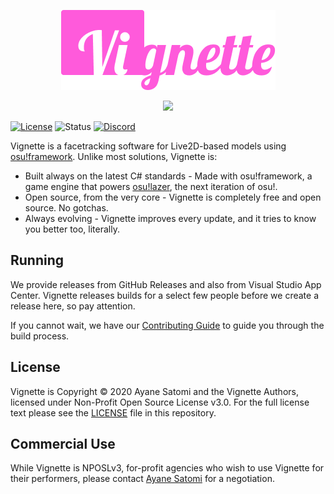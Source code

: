 <p align="center">
   <img src="Logo.png" >
</p>
<p align="center">
   <a href="https://gitpod.io/#https://github.com/vignette-project/vignette"><img src="https://gitpod.io/button/open-in-gitpod.svg"></a>
</p> 

[![License](https://img.shields.io/github/license/vignette-project/vignette)](https://github.com/vignette-project/vignette/blob/master/LICENSE) ![Status](https://img.shields.io/github/workflow/status/vignette-project/vignette/Build%20-%20Debug/master) [![Discord](https://img.shields.io/discord/746656644196335647?color=7289DA&label=%20&logo=discord&logoColor=white)](https://discord.gg/3yMf3Y9)              

Vignette is a facetracking software for Live2D-based models using [osu!framework](https://github.com/ppy/osu-framework). Unlike most solutions, Vignette is:

- Built always on the latest C# standards - Made with osu!framework, a game engine that powers [osu!lazer](https://github.com/ppy/osu), the next iteration of osu!.
- Open source, from the very core - Vignette is completely free and open source. No gotchas. 
- Always evolving - Vignette improves every update, and it tries to know you better too, literally.

## Running

We provide releases from GitHub Releases and also from Visual Studio App Center. Vignette releases builds for a select few people before we create a release here, so pay attention.

If you cannot wait, we have our [Contributing Guide](https://github.com/vignette-project/vignette/wiki/Contributing-Guide) to guide you through the build process.

## License

Vignette is Copyright &copy; 2020 Ayane Satomi and the Vignette Authors, licensed under Non-Profit Open Source License v3.0. For the full license text please see the [LICENSE](./LICENSE) file in this repository.

## Commercial Use

While Vignette is NPOSLv3, for-profit agencies who wish to use Vignette for their performers, please contact [Ayane Satomi](mailto:chinodesuuu@gmail.com) for a negotiation.
